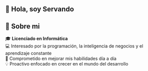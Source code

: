 ## 👋 Hola, soy Servando  

## 🚀 Sobre mi

🎓 **Licenciado en Informática**  
💻 Interesado por la programación, la inteligencia de negocios y el aprendizaje constante  
🚀 Comprometido en mejorar mis habilidades día a día  
💡 Proactivo enfocado en crecer en el mundo del desarrollo

